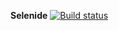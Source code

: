 **Selenide** [![Build status](https://ci.appveyor.com/api/projects/status/cl7low9jrxu4wbfn?svg=true)](https://ci.appveyor.com/project/TanyaDRO/2-2-selenide)